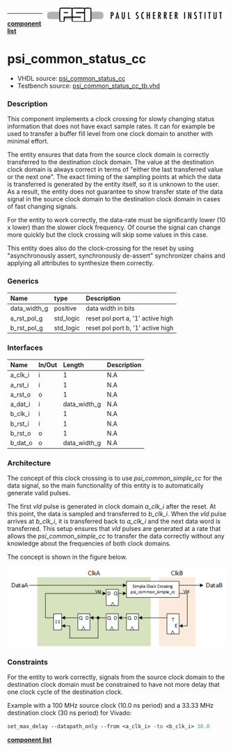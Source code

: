 <img align="right" src="../psi_logo.png">

***

[**component list**](../README.md)

# psi_common_status_cc
 - VHDL source: [psi_common_status_cc](../../hdl/psi_common_status_cc.vhd)
 - Testbench source: [psi_common_status_cc_tb.vhd](../../testbench/psi_common_status_cc_tb/psi_common_status_cc_tb.vhd)

### Description

This component implements a clock crossing for slowly changing status information that does not have exact sample rates. It can for example be used to transfer a buffer fill level from one clock domain to another with minimal effort.

The entity ensures that data from the source clock domain is correctly transferred to the destination clock domain. The value at the
destination clock domain is always correct in terms of "either the last transferred value or the next one". The exact timing of the sampling
points at which the data is transferred is generated by the entity itself, so it is unknown to the user. As a result, the entity does not
guarantee to show transfer state of the data signal in the source clock domain to the destination clock domain in cases of fast changing
signals.

For the entity to work correctly, the data-rate must be significantly lower (10 x lower) than the slower clock frequency. Of course the signal
can change more quickly but the clock crossing will skip some values in this case.

This entity does also do the clock-crossing for the reset by using "asynchronously assert, synchronously de-assert" synchronizer chains and
applying all attributes to synthesize them correctly.

### Generics
| Name         | type      | Description   |
|:-------------|:----------|:--------------|
| data_width_g | positive  | data width in bits
| a_rst_pol_g  | std_logic | reset pol port a, '1' active high
| b_rst_pol_g  | std_logic | reset pol port b, '1' active high

### Interfaces
| Name    | In/Out   | Length       | Description   |
|:--------|:---------|:-------------|:--------------|
| a_clk_i | i        | 1            | N.A           |
| a_rst_i | i        | 1            | N.A           |
| a_rst_o | o        | 1            | N.A           |
| a_dat_i | i        | data_width_g | N.A           |
| b_clk_i | i        | 1            | N.A           |
| b_rst_i | i        | 1            | N.A           |
| b_rst_o | o        | 1            | N.A           |
| b_dat_o | o        | data_width_g | N.A           |

### Architecture

The concept of this clock crossing is to use *psi\_common\_simple\_cc*
for the data signal, so the main functionality of this entity is to
automatically generate valid pulses.

The first *vld* pulse is generated in clock domain *a_clk_i* after the
reset. At this point, the data is sampled and transferred to *b_clk_i*.
When the *vld* pulse arrives at *b_clk_i*, it is transferred back to *a_clk_i*
and the next data word is transferred. This setup ensures that *vld*
pulses are generated at a rate that allows the
*psi\_common\_simple\_cc* to transfer the data correctly without any
knowledge about the frequencies of both clock domains.

The concept is shown in the figure below.

<p align="center"><img src="psi_common_status_cc_fig0.png"> </p>

### Constraints

For the entity to work correctly, signals from the source clock domain
to the destination clock domain must be constrained to have not more
delay that one clock cycle of the destination clock.

Example with a 100 MHz source clock (10.0 ns period) and a 33.33 MHz
destination clock (30 ns period) for Vivado:

```tcl
set_max_delay --datapath_only --from <a_clk_i> -to <b_clk_i> 30.0
```

[**component list**](../README.md)
